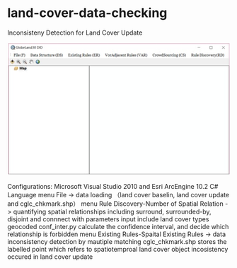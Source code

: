 # land-cover-data-checking
Inconsisteny Detection for Land Cover Update

![interface](https://github.com/KangErLong/land-cover-data-checking/blob/master/images/system.jpg)

Configurations: Microsoft Visual Studio 2010 and Esri ArcEngine 10.2 C# Language
menu File -> data loading （land cover baselin, land cover update and cglc_chkmark.shp）
menu Rule Discovery-Number of Spatial Relation -> quantifying spatial relationships including surround, surrounded-by, disjoint and connnect with
    parameters input include land cover types geocoded
    conf_inter.py calculate the confidence interval, and decide which relationship is forbidden
menu Existing Rules-Spaital Existing Rules -> data inconsistency detection by mautiple matching
cglc_chkmark.shp stores the labelled point which refers to spatiotemproal land cover object incosistency occured in land cover update
